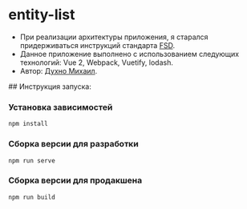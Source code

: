 # entity-list
<ul>
  <li>
    При реализации архитектуры приложения, я старался придерживаться инструкций стандарта <a href="https://feature-sliced.design/ru/docs/get-started/overview" target="_black">FSD</a>.
  </li>
  <li>
    Данное приложение выполнено с использованием следующих технологий: Vue 2, Webpack, Vuetify, lodash.
  </li>
  <li>
    Автор: <a href="https://t.me/MishaDuhno" target="_blank">Духно Михаил</a>.
  </li>
</ul>
## Инструкция запуска:

### Установка зависимостей
```
npm install
```

### Сборка версии для разработки
```
npm run serve
```

### Сборка версии для продакшена
```
npm run build

